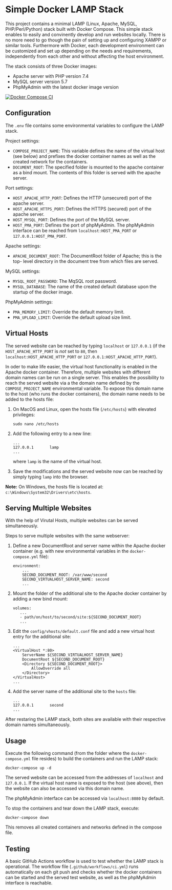 # Simple Docker LAMP Stack

This project contains a minimal LAMP (Linux, Apache, MySQL, PHP/Perl/Python)
stack built with Docker Compose. This simple stack enables to easily and
convinently develop and run websites locally. There is no more need to go
though the pain of setting up and configuring XAMPP or similar tools.
Furthermore with Docker, each development environment can be customized and set
up depending on the needs and requirements, independently from each other and
without affecting the host environment.

The stack consists of three Docker images:
  - Apache server with PHP version 7.4
  - MySQL server version 5.7
  - PhpMyAdmin with the latest docker image version

[![Docker Compose CI](https://github.com/akospasztor/docker-lamp/actions/workflows/ci.yml/badge.svg)](https://github.com/akospasztor/docker-lamp)

## Configuration

The `.env` file contains some environmental variables to configure the LAMP
stack.

Project settings:
  - `COMPOSE_PROJECT_NAME`: This variable defines the name of the virtual host
    (see below) and prefixes the docker container names as well as the created
    network for the containers.
  - `DOCUMENT_ROOT`: The specified folder is mounted to the apache container as
    a bind mount. The contents of this folder is served with the apache server.

Port settings:
  - `HOST_APACHE_HTTP_PORT`: Defines the HTTP (unsecured) port of the apache
    server.
  - `HOST_APACHE_HTTPS_PORT`: Defines the HTTPS (secured) port of the apache
    server.
  - `HOST_MYSQL_PORT`: Defines the port of the MySQL server.
  - `HOST_PMA_PORT`: Defines the port of phpMyAdmin. The phpMyAdmin interface
    can be reached from `localhost:HOST_PMA_PORT` or `127.0.0.1:HOST_PMA_PORT`.

Apache settings:
  - `APACHE_DOCUMENT_ROOT`: The DocumentRoot folder of Apache; this is the top-
    level directory in the document tree from which files are served.

MySQL settings:
  - `MYSQL_ROOT_PASSWORD`: The MqSQL root password.
  - `MYSQL_DATABASE`: The name of the created default database upon the startup
    of the docker image.

PhpMyAdmin settings:
  - `PMA_MEMORY_LIMIT`: Override the default memory limit.
  - `PMA_UPLOAD_LIMIT`: Override the default upload size limit.

## Virtual Hosts
The served website can be reached by typing `localhost` or `127.0.0.1` (if the
`HOST_APACHE_HTTP_PORT` is _not_ set to `80`, then
`localhost:HOST_APACHE_HTTP_PORT` or `127.0.0.1:HOST_APACHE_HTTP_PORT`).

In oder to make life easier, the virtual host functionality is enabled in the
Apache docker container. Therefore, multiple websites with different domain
names can be run on a single server. This enables the possibility to reach the
served website via a the domain name defined by the `COMPOSE_PROJECT_NAME`
environmental variable. To expose this domain name to the host (who runs
the docker containers), the domain name needs to be added to the hosts file:

1. On MacOS and Linux, open the hosts file (`/etc/hosts`) with elevated
   privileges:
   ```
   sudo nano /etc/hosts
   ```

2. Add the following entry to a new line:
   ```
   ...
   127.0.0.1       lamp
   ...
   ```
   where `lamp` is the name of the virtual host.

3. Save the modifications and the served website now can be reached by simply
   typing `lamp` into the browser.

**Note:** On Windows, the hosts file is located at:
`c:\Windows\System32\Drivers\etc\hosts`.

## Serving Multiple Websites

With the help of Virutal Hosts, multiple websites can be served simultaneously.

Steps to serve multiple websites with the same webserver:

1. Define a new DocumentRoot and server name within the Apache docker container
   (e.g. with new environmental variables in the `docker-compose.yml` file):
   ```
   environment:
       ...
       SECOND_DOCUMENT_ROOT: /var/www/second
       SECOND_VIRTUALHOST_SERVER_NAME: second
       ...
   ```

2. Mount the folder of the additional site to the Apache docker container by
   adding a new bind mount:
   ```
   volumes:
      ...
      - path/on/host/to/second/site:${SECOND_DOCUMENT_ROOT}
      ...
   ```

3. Edit the `config/vhosts/default.conf` file and add a new virtual host entry
   for the additional site:
   ```
   ...
   <VirtualHost *:80>
       ServerName ${SECOND_VIRTUALHOST_SERVER_NAME}
       DocumentRoot ${SECOND_DOCUMENT_ROOT}
       <Directory ${SECOND_DOCUMENT_ROOT}>
           AllowOverride all
       </Directory>
   </VirtualHost>
   ...
   ```

4. Add the server name of the additional site to the `hosts` file:
   ```
   ...
   127.0.0.1       second
   ...
   ```

After restaring the LAMP stack, both sites are available with their respective
domain names simultaneously.

## Usage

Execute the following command (from the folder where the `docker-compose.yml`
file resides) to build the containers and run the LAMP stack:
```
docker-compose up -d
```

The served website can be accessed from the addresses of `localhost` and
`127.0.0.1`. If the virtual host name is exposed to the host (see above), then
the website can also be accessed via this domain name.

The phpMyAdmin interface can be accessed via `localhost:8080` by default.

To stop the containers and tear down the LAMP stack, execute:
```
docker-compose down
```
This removes all created containers and networks defined in the compose file.


## Testing

A basic GitHub Actions workflow is used to test whether the LAMP stack is
operational. The workflow file (`.github/workflows/ci.yml`) runs automatically
on each git push and checks whether the docker containers can be started and
the served test website, as well as the phpMyAdmin interface is reachable.
